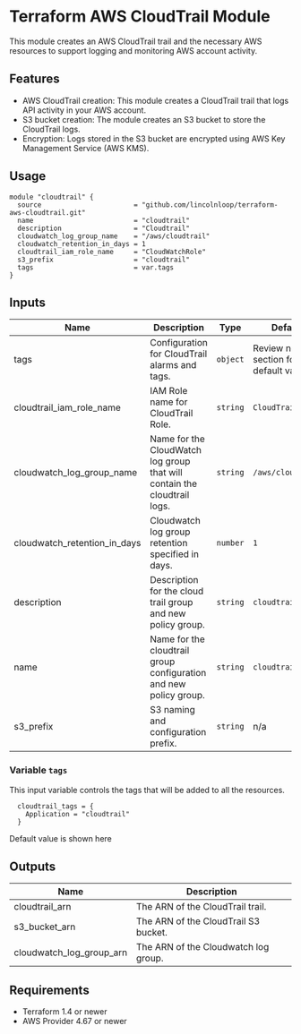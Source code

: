 # Terraform AWS CloudTrail Module

This module creates an AWS CloudTrail trail and the necessary AWS resources to support logging and monitoring AWS account activity.

## Features

- AWS CloudTrail creation: This module creates a CloudTrail trail that logs API activity in your AWS account.
- S3 bucket creation: The module creates an S3 bucket to store the CloudTrail logs.
- Encryption: Logs stored in the S3 bucket are encrypted using AWS Key Management Service (AWS KMS).

## Usage

```hcl
module "cloudtrail" {
  source                       = "github.com/lincolnloop/terraform-aws-cloudtrail.git"
  name                         = "cloudtrail"
  description                  = "Cloudtrail"
  cloudwatch_log_group_name    = "/aws/cloudtrail"
  cloudwatch_retention_in_days = 1
  cloudtrail_iam_role_name     = "CloudWatchRole"
  s3_prefix                    = "cloudtrail"
  tags                         = var.tags
}

```

## Inputs

| Name | Description | Type | Default | Required |
|------|-------------|------|---------|:--------:|
| tags | Configuration for CloudTrail alarms and tags. | `object` | Review next section for default value | yes |
| cloudtrail_iam_role_name | IAM Role name for CloudTrail Role. | `string` | `CloudTrail` | no |
| cloudwatch_log_group_name | Name for the CloudWatch log group that will contain the cloudtrail logs. | `string` | `/aws/cloudtrail` | no |
| cloudwatch_retention_in_days | Cloudwatch log group retention specified in days. | `number` | `1` | no |
| description | Description for the cloud trail group and new policy group. | `string` | `cloudtrail` | yes |
| name | Name for the cloudtrail group configuration and new policy group. | `string` | `cloudtrail` | no |
| s3_prefix | S3 naming and configuration prefix. | `string` | n/a | yes |

### Variable `tags`

This input variable controls the tags that will be added to all the resources.
```
  cloudtrail_tags = {
    Application = "cloudtrail"
  }
```

Default value is shown here

## Outputs

| Name | Description |
|------|-------------|
| cloudtrail_arn | The ARN of the CloudTrail trail. |
| s3_bucket_arn | The ARN of the CloudTrail S3 bucket. |
| cloudwatch_log_group_arn | The ARN of the Cloudwatch log group. |


## Requirements

- Terraform 1.4 or newer
- AWS Provider 4.67 or newer
